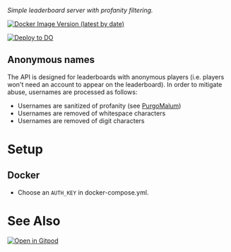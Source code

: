 *Simple leaderboard server with profanity filtering.*

[![Docker Image Version (latest by date)](https://img.shields.io/docker/v/andtechstudios/trophy?logo=docker)](https://hub.docker.com/repository/docker/andtechstudios/trophy)

[![Deploy to DO](https://www.deploytodo.com/do-btn-blue.svg)](https://marketplace.digitalocean.com/apps/docker)

## Anonymous names
The API is designed for leaderboards with anonymous players (i.e. players won't need an account to appear on the leaderboard). In order to mitigate abuse, usernames are processed as follows:
* Usernames are sanitized of profanity (see [PurgoMalum](https://www.purgomalum.com))
* Usernames are removed of whitespace characters
* Usernames are removed of digit characters

# Setup
## Docker
* Choose an `AUTH_KEY` in docker-compose.yml.

# See Also
[![Open in Gitpod](https://gitpod.io/button/open-in-gitpod.svg)](https://gitpod.io#https://github.com/andtechstudios/trophy)
